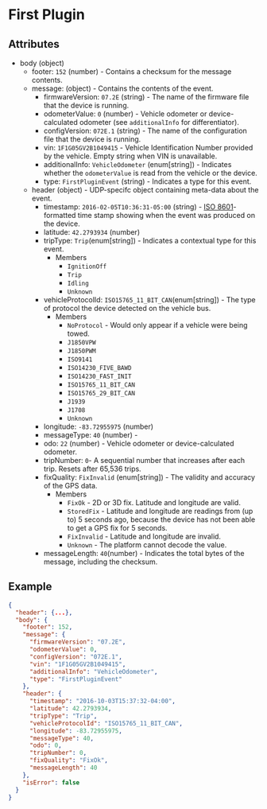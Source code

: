 # First Plugin

## Attributes

- body (object)
  - footer: `152` (number) - Contains a checksum for the message contents.
  - message: (object) - Contains the contents of the event.
    - firmwareVersion: `07.2E` (string) - The name of the firmware file that the device is running.
    - odometerValue: `0` (number) - Vehicle odometer or device-calculated odometer (see `additionalInfo` for differentiator).
    - configVersion: `072E.1` (string) - The name of the configuration file that the device is running.
    - vin: `1F1G05GV2B1049415` - Vehicle Identification Number provided by the vehicle. Empty string when VIN is unavailable.
    - additionalInfo: `VehicleOdometer` (enum[string]) - Indicates whether the `odometerValue` is read from the vehicle or the device.
    - type: `FirstPluginEvent` (string) - Indicates a type for this event.
  - header (object) - UDP-specifc object containing meta-data about the event.
    - timestamp: `2016-02-05T10:36:31-05:00` (string) - [ISO 8601](https://en.wikipedia.org/wiki/ISO_8601)-formatted time stamp showing when the event was produced on the device.
    - latitude: `42.2793934` (number)
    - tripType: `Trip`(enum[string]) - Indicates a contextual type for this event.
      - Members
        - `IgnitionOff`
        - `Trip`
        - `Idling`
        - `Unknown`
    - vehicleProtocolId: `ISO15765_11_BIT_CAN`(enum[string]) - The type of protocol the device detected on the vehicle bus.
      - Members
        - `NoProtocol` - Would only appear if a vehicle were being towed. 
        - `J1850VPW`
        - `J1850PWM`
        - `ISO9141`
        - `ISO14230_FIVE_BAWD`
        - `ISO14230_FAST_INIT`
        - `ISO15765_11_BIT_CAN`
        - `ISO15765_29_BIT_CAN`
        - `J1939`
        - `J1708`
        - `Unknown`
    - longitude: `-83.72955975` (number)
    - messageType: `40` (number) - 
    - odo: `22` (number) - Vehicle odometer or device-calculated odometer.
    - tripNumber: `0`- A sequential number that increases after each trip. Resets after 65,536 trips.
    - fixQuality: `FixInvalid` (enum[string]) - The validity and accuracy of the GPS data.
      - Members
        - `FixOk` - 2D or 3D fix. Latitude and longitude are valid.
        - `StoredFix` - Latitude and longitude are readings from (up to) 5 seconds ago, because the device has not been able to get a GPS fix for 5 seconds.
        - `FixInvalid` - Latitude and longitude are invalid.
        - `Unknown` - The platform cannot decode the value.
    - messageLength: `40`(number) - Indicates the total bytes of the message, including the checksum.

## Example

```json
{
  "header": {...},
  "body": {
    "footer": 152,
    "message": {
      "firmwareVersion": "07.2E",
      "odometerValue": 0,
      "configVersion": "072E.1",
      "vin": "1F1G05GV2B1049415",
      "additionalInfo": "VehicleOdometer",
      "type": "FirstPluginEvent"
    },
    "header": {
      "timestamp": "2016-10-03T15:37:32-04:00",
      "latitude": 42.2793934,
      "tripType": "Trip",
      "vehicleProtocolId": "ISO15765_11_BIT_CAN",
      "longitude": -83.72955975,
      "messageType": 40,
      "odo": 0,
      "tripNumber": 0,
      "fixQuality": "FixOk",
      "messageLength": 40
    },
    "isError": false
  }
}
```
